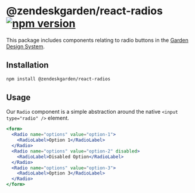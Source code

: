 # @zendeskgarden/react-radios [![npm version](https://img.shields.io/npm/v/@zendeskgarden/react-radios.svg?style=flat-square)](https://www.npmjs.com/package/@zendeskgarden/react-radios)

This package includes components relating to radio buttons in the
[Garden Design System](https://zendeskgarden.github.io/).

## Installation

```sh
npm install @zendeskgarden/react-radios
```

## Usage

Our `Radio` component is a simple abstraction around the
native `<input type="radio" />` element.

```jsx static
<form>
  <Radio name="options" value="option-1">
    <RadioLabel>Option 1</RadioLabel>
  </Radio>
  <Radio name="options" value="option-2" disabled>
    <RadioLabel>Disabled Option</RadioLabel>
  </Radio>
  <Radio name="options" value="option-3">
    <RadioLabel>Option 3</RadioLabel>
  </Radio>
</form>
```

